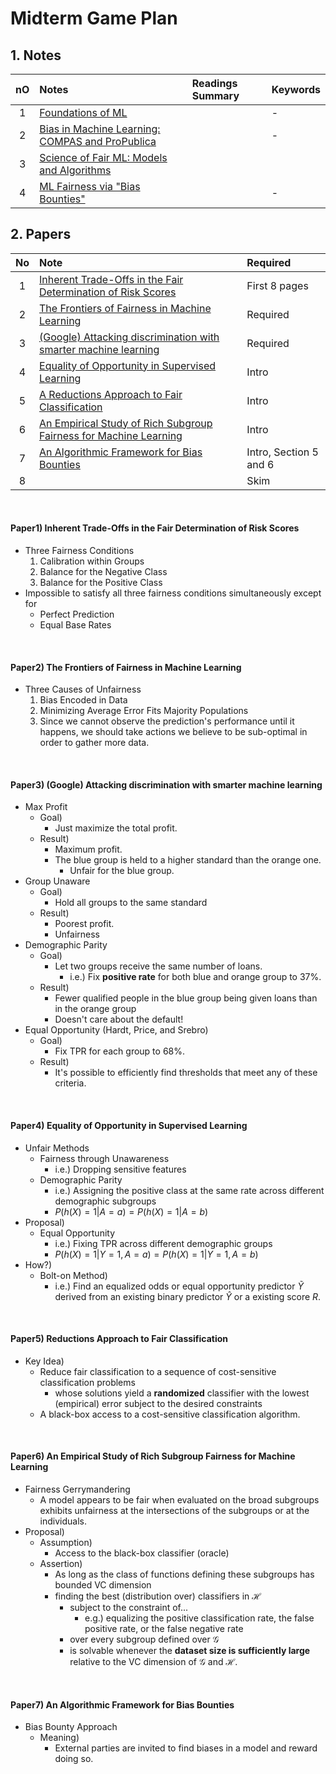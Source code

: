 # Midterm Game Plan

## 1. Notes

|nO|Notes|Readings Summary|Keywords|
|:-:|:-|:-|:-|
|1|[Foundations of ML](../../notes/01.md)||- |
|2|[Bias in Machine Learning: COMPAS and ProPublica](../../notes/02.md)||- |
|3|[Science of Fair ML: Models and Algorithms](../../notes/03.md)|||
|4|[ML Fairness via "Bias Bounties"](../../notes/04.md)||- |


## 2. Papers

|No|Note|Required|
|:-:|:-|:-|
|1|[Inherent Trade-Offs in the Fair Determination of Risk Scores](../../readings/03/01.md)|First 8 pages|
|2|[The Frontiers of Fairness in Machine Learning](../../readings/03/02.md)|Required|
|3|[(Google) Attacking discrimination with smarter machine learning](../../readings/03/03.md)|Required|
|4|[Equality of Opportunity in Supervised Learning](../../readings/03/04.md)|Intro|
|5|[A Reductions Approach to Fair Classification](../../readings/03/05.md)|Intro|
|6|[An Empirical Study of Rich Subgroup Fairness for Machine Learning](../../readings/03/06.md)|Intro|
|7|[An Algorithmic Framework for Bias Bounties](../../readings/03/07.md)|Intro, Section 5 and 6|
|8|[](../../readings/03/08.md)|Skim|

<br>

#### Paper1) Inherent Trade-Offs in the Fair Determination of Risk Scores
- Three Fairness Conditions
  1. Calibration within Groups
  2. Balance for the Negative Class
  3. Balance for the Positive Class
- Impossible to satisfy all three fairness conditions simultaneously except for
  - Perfect Prediction
  - Equal Base Rates


<br>

#### Paper2) The Frontiers of Fairness in Machine Learning
- Three Causes of Unfairness
  1. Bias Encoded in Data
  2. Minimizing Average Error Fits Majority Populations
  3. Since we cannot observe the prediction's performance until it happens, we should take actions we believe to be sub-optimal in order to gather more data.

<br>

#### Paper3) (Google) Attacking discrimination with smarter machine learning
- Max Profit
  - Goal)
    - Just maximize the total profit.
  - Result)
    - Maximum profit.
    - The blue group is held to a higher standard than the orange one.
      - Unfair for the blue group.
- Group Unaware
  - Goal)
    - Hold all groups to the same standard
  - Result)
    - Poorest profit.
    - Unfairness
- Demographic Parity
  - Goal)
    - Let two groups receive the same number of loans.
      - i.e.) Fix **positive rate** for both blue and orange group to 37%.
  - Result)
    - Fewer qualified people in the blue group being given loans than in the orange group
    - Doesn't care about the default!
- Equal Opportunity (Hardt, Price, and Srebro)
  - Goal)
    - Fix TPR for each group to 68%.
  - Result)
    - It's possible to efficiently find thresholds that meet any of these criteria.

<br>

#### Paper4) Equality of Opportunity in Supervised Learning
- Unfair Methods
  - Fairness through Unawareness
    - i.e.) Dropping sensitive features
  - Demographic Parity
    - i.e.) Assigning the positive class at the same rate across different demographic subgroups
    - $`P(h(X) = 1 \vert A = a) = P(h(X) = 1 \vert A = b)`$
- Proposal)
  - Equal Opportunity
    - i.e.) Fixing TPR across different demographic groups
    - $`P(h(X) = 1 \vert Y=1, A = a) = P(h(X) = 1 \vert Y=1, A = b)`$
- How?)
  - Bolt-on Method)
    - i.e.) Find an equalized odds or equal opportunity predictor $`\tilde{Y}`$ derived from an existing binary predictor $`\hat{Y}`$ or a existing score $`R`$.

<br>

#### Paper5) Reductions Approach to Fair Classification
- Key Idea)
  - Reduce fair classification to a sequence of cost-sensitive classification problems
    - whose solutions yield a **randomized** classifier with the lowest (empirical) error subject to the desired constraints
  - A black-box access to a cost-sensitive classification algorithm.

<br>

#### Paper6) An Empirical Study of Rich Subgroup Fairness for Machine Learning
- Fairness Gerrymandering
  - A model appears to be fair when evaluated on the broad subgroups exhibits unfairness at the intersections of the subgroups or at the individuals.
- Proposal)
  - Assumption)
    - Access to the black-box classifier (oracle)
  - Assertion)
    - As long as the class of functions defining these subgroups has bounded VC dimension
    - finding the best (distribution over) classifiers in $`\mathcal{H}`$ 
      - subject to the constraint of...
        - e.g.) equalizing the positive classification rate, the false positive rate, or the false negative rate 
      - over every subgroup defined over $`\mathcal{G}`$ 
      - is solvable whenever the **dataset size is sufficiently large** relative to the VC dimension of $`\mathcal{G}`$ and $`\mathcal{H}`$.

<br>

#### Paper7) An Algorithmic Framework for Bias Bounties
- Bias Bounty Approach
  - Meaning)
    - External parties are invited to find biases in a model and reward doing so.